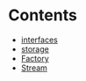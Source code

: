 

# Contents
- [interfaces](/src/lib/interfaces)
- [storage](/src/lib/storage)
- [Factory](Factory.sol/contract.Factory.md)
- [Stream](Stream.sol/contract.Stream.md)
